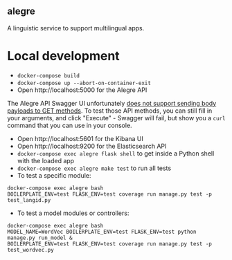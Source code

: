 alegre
------

A linguistic service to support multilingual apps.

# Local development

- `docker-compose build`
- `docker-compose up --abort-on-container-exit`
- Open http://localhost:5000 for the Alegre API

The Alegre API Swagger UI unfortunately [does not support sending body payloads to GET methods](https://github.com/swagger-api/swagger-ui/issues/2136). To test those API methods, you can still fill in your arguments, and click "Execute" - Swagger will fail, but show you a `curl` command that you can use in your console.

- Open http://localhost:5601 for the Kibana UI
- Open http://localhost:9200 for the Elasticsearch API
- `docker-compose exec alegre flask shell` to get inside a Python shell with the loaded app
- `docker-compose exec alegre make test` to run all tests
- To test a specific module:
```
docker-compose exec alegre bash
BOILERPLATE_ENV=test FLASK_ENV=test coverage run manage.py test -p test_langid.py
```
- To test a model modules or controllers:
```
docker-compose exec alegre bash
MODEL_NAME=WordVec BOILERPLATE_ENV=test FLASK_ENV=test python manage.py run_model &
BOILERPLATE_ENV=test FLASK_ENV=test coverage run manage.py test -p test_wordvec.py
```
